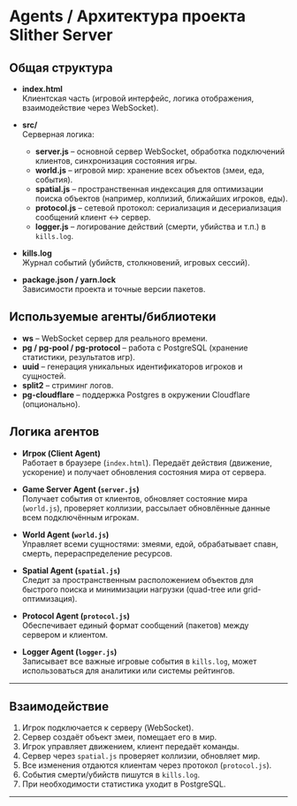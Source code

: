 # Agents / Архитектура проекта Slither Server

## Общая структура
- **index.html**  
  Клиентская часть (игровой интерфейс, логика отображения, взаимодействие через WebSocket).

- **src/**  
  Серверная логика:
    - **server.js** – основной сервер WebSocket, обработка подключений клиентов, синхронизация состояния игры.
    - **world.js** – игровой мир: хранение всех объектов (змеи, еда, события).
    - **spatial.js** – пространственная индексация для оптимизации поиска объектов (например, коллизий, ближайших игроков, еды).
    - **protocol.js** – сетевой протокол: сериализация и десериализация сообщений клиент ↔ сервер.
    - **logger.js** – логирование действий (смерти, убийства и т.п.) в `kills.log`.

- **kills.log**  
  Журнал событий (убийств, столкновений, игровых сессий).

- **package.json / yarn.lock**  
  Зависимости проекта и точные версии пакетов.

## Используемые агенты/библиотеки
- **ws** – WebSocket сервер для реального времени.
- **pg / pg-pool / pg-protocol** – работа с PostgreSQL (хранение статистики, результатов игр).
- **uuid** – генерация уникальных идентификаторов игроков и сущностей.
- **split2** – стриминг логов.
- **pg-cloudflare** – поддержка Postgres в окружении Cloudflare (опционально).

## Логика агентов
- **Игрок (Client Agent)**  
  Работает в браузере (`index.html`). Передаёт действия (движение, ускорение) и получает обновления состояния мира от сервера.

- **Game Server Agent (`server.js`)**  
  Получает события от клиентов, обновляет состояние мира (`world.js`), проверяет коллизии, рассылает обновлённые данные всем подключённым игрокам.

- **World Agent (`world.js`)**  
  Управляет всеми сущностями: змеями, едой, обрабатывает спавн, смерть, перераспределение ресурсов.

- **Spatial Agent (`spatial.js`)**  
  Следит за пространственным расположением объектов для быстрого поиска и минимизации нагрузки (quad-tree или grid-оптимизация).

- **Protocol Agent (`protocol.js`)**  
  Обеспечивает единый формат сообщений (пакетов) между сервером и клиентом.

- **Logger Agent (`logger.js`)**  
  Записывает все важные игровые события в `kills.log`, может использоваться для аналитики или системы рейтингов.

---

## Взаимодействие
1. Игрок подключается к серверу (WebSocket).
2. Сервер создаёт объект змеи, помещает его в мир.
3. Игрок управляет движением, клиент передаёт команды.
4. Сервер через `spatial.js` проверяет коллизии, обновляет мир.
5. Все изменения отдаются клиентам через протокол (`protocol.js`).
6. События смерти/убийств пишутся в `kills.log`.
7. При необходимости статистика уходит в PostgreSQL.

---

